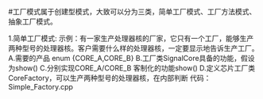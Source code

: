 #工厂模式属于创建型模式，大致可以分为三类，简单工厂模式、工厂方法模式、抽象工厂模式。

1.简单工厂模式:
示例：有一家生产处理器核的厂家，它只有一个工厂，能够生产两种型号的处理器核。客户需要什么样的处理器核，一定要显示地告诉生产工厂。
A.需要的产品 enum {CORE_A,CORE_B}
B.工厂类SignalCore具备的功能，假设为show()
C.分别实现CORE_A/CORE_B 客制化的功能show()
D.定义芯片工厂类CoreFactory，可以生产两种型号的处理器核，在内部判断 
代码：Simple_Factory.cpp
